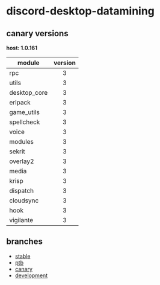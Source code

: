 # discord-desktop-datamining

## canary versions

**host: 1.0.161**

| module | version |
| ------ | :-----: |
| rpc | 3 |
| utils | 3 |
| desktop_core | 3 |
| erlpack | 3 |
| game_utils | 3 |
| spellcheck | 3 |
| voice | 3 |
| modules | 3 |
| sekrit | 3 |
| overlay2 | 3 |
| media | 3 |
| krisp | 3 |
| dispatch | 3 |
| cloudsync | 3 |
| hook | 3 |
| vigilante | 3 |

## branches

- [stable](https://github.com/OpenAsar/discord-desktop-datamining/tree/stable)
- [ptb](https://github.com/OpenAsar/discord-desktop-datamining/tree/ptb)
- [canary](https://github.com/OpenAsar/discord-desktop-datamining/tree/canary)
- [development](https://github.com/OpenAsar/discord-desktop-datamining/tree/development)
